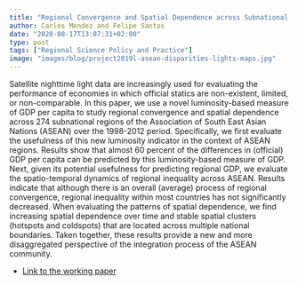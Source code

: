 ```yaml
---
title: "Regional Convergence and Spatial Dependence across Subnational Regions of ASEAN: Evidence from Satellite Nighttime Light Data"
author: Carlos Mendez and Felipe Santos
date: "2020-08-17T13:07:31+02:00"
type: post
tags: ["Regional Science Policy and Practice"]
image: "images/blog/project2019l-asean-disparities-lights-maps.jpg"
---
```



Satellite nighttime light data are increasingly used for evaluating the performance of economies in which official statics are non-existent, limited, or non-comparable. In this paper, we use a novel luminosity-based measure of GDP per capita to study regional convergence and spatial dependence across 274 subnational regions of the Association of South East Asian Nations (ASEAN) over the 1998-2012 period. Specifically, we first evaluate the usefulness of this new luminosity indicator in the context of ASEAN regions. Results show that almost 60 percent of the differences in (official) GDP per capita can be predicted by this luminosity-based measure of GDP. Next, given its potential usefulness for predicting regional GDP, we evaluate the spatio-temporal dynamics of regional inequality across ASEAN. Results indicate that although there is an overall (average) process of regional convergence, regional inequality within most countries has not significantly decreased. When evaluating the patterns of spatial dependence, we find increasing spatial dependence over time and stable spatial clusters (hotspots and coldspots) that are located across multiple national boundaries. Taken together, these results provide a new and more disaggregated perspective of the integration process of the ASEAN community.


- [Link to the working paper](https://carlos-mendez.rbind.io/pdf/manuscript-project2019L.pdf)


